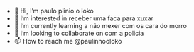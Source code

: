 - 👋 Hi, I’m paulo plinio o loko
- 👀 I’m interested in receber uma faca para xuxar
- 🌱 I’m currently learning a não mexer com os cara do morro
- 💞️ I’m looking to collaborate on com a policia
- 📫 How to reach me @paulinhooloko

<!---
gabrieldesouza01/gabrieldesouza01 is a ✨ special ✨ repository because its `README.md` (this file) appears on your GitHub profile.
You can click the Preview link to take a look at your changes.
--->
